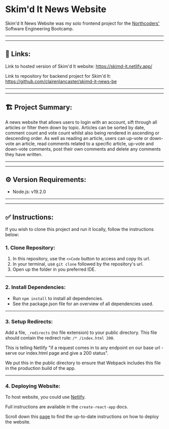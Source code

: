 # Skim'd It News Website

Skim'd It News Website was my solo frontend project for the [Northcoders'](https://northcoders.com/our-courses/coding-bootcamp) Software Engineering Bootcamp.

---
---

## 🔗 Links:

Link to hosted version of Skim'd It website: https://skimd-it.netlify.app/

Link to repository for backend project for Skim'd It: https://github.com/clairenlancaster/skimd-it-news-be

---
--- 
## 🏗️ Project Summary:

A news website that allows users to login with an account, sift through all articles or filter them down by topic. Articles can be sorted by date, comment count and vote count whilst also being rendered in ascending or descending order. As well as reading an article, users can up-vote or down-vote an article, read comments related to a specific article, up-vote and down-vote comments, post their own comments and delete any comments they have written.

---
---
## ⚙️ Version Requirements:

- Node.js: v19.2.0

---
---

## ✅ Instructions:

If you wish to clone this project and run it locally, follow the instructions below:

### 1. Clone Repository:
1. In this repository, use the <code><>Code</code> button to access and copy its url.
2. In your terminal, use <code>git clone</code> followed by the repository's url.
3. Open up the folder in you preferred IDE.

---
### 2. Install Dependencies:
- Run <code>npm install</code> to install all dependencies.
- See the package.json file for an overview of all dependencies used.
---
### 3. Setup Redirects:
Add a file, <code>_redirects</code> (no file extension) to your public directory. This file should contain the redirect rule: <code>/* /index.html 200</code>. 

This is telling Netlify "if a request comes in to any endpoint on our base url - serve our index.html page and give a 200 status". 

We put this in the public directory to ensure that Webpack includes this file in the production build of the app.

---

### 4. Deploying Website:
To host website, you could use [Netlify](https://www.netlify.com/). 

Full instructions are available in the <code>create-react-app</code> docs. 

Scroll down this [page](https://create-react-app.dev/docs/deployment/) to find the up-to-date instructions on how to deploy the website.




